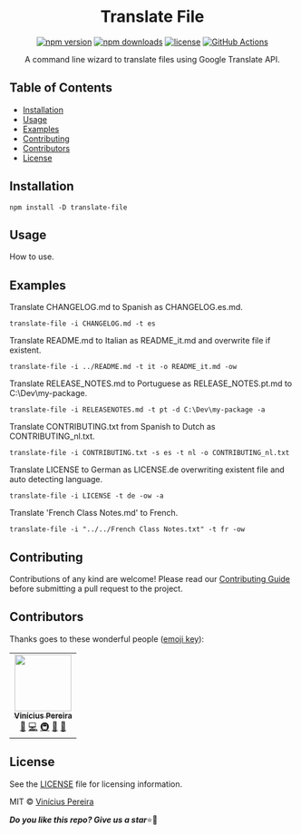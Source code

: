 <h1 align="center" style="font-weight:bold">Translate File</h1>

<span align="center">

<!-- [![GitHub version](https://img.shields.io/github/package-json/v/vinirossa/translate-file/main?label=version)](https://github.com/vinirossa/translate-file)
[![GitHub downloads](https://img.shields.io/github/downloads/vinirossa/translate-file/total?color=41BC14)](https://github.com/vinirossa/translate-file)
[![license](https://img.shields.io/badge/license-MIT-blue.svg)](https://github.com/vinirossa/translate-file/blob/main/LICENSE)
[![GitHub Actions](https://github.com/vinirossa/translate-file/actions/workflows/ci.yml/badge.svg?name=push)](https://github.com/vinirossa/translate-file/actions/workflows/ci.yml) -->

[![npm version](https://img.shields.io/npm/v/translate-file.svg?logo=npm&logoColor=fff&label=npm&color=b22323)](https://www.npmjs.com/package/translate-file)
[![npm downloads](https://img.shields.io/npm/dt/translate-file?color=success)](https://www.npmjs.com/package/translate-file)
[![license](https://img.shields.io/badge/license-MIT-blue.svg)](https://github.com/vinirossa/translate-file/blob/main/LICENSE) 
[![GitHub Actions](https://github.com/vinirossa/translate-file/actions/workflows/ci.yml/badge.svg?name=push)](https://github.com/vinirossa/translate-file/actions/workflows/ci.yml)

</span>

<span align="center">

A command line wizard to translate files using Google Translate API.

</span>

<h2>Table of Contents</h2>

- [Installation](#installation)
- [Usage](#usage)
- [Examples](#examples)
- [Contributing](#contributing)
- [Contributors](#contributors)
- [License](#license)

## Installation

```
npm install -D translate-file
```

## Usage

How to use.

## Examples

Translate CHANGELOG.md to Spanish as CHANGELOG.es.md.

```
translate-file -i CHANGELOG.md -t es
```

Translate README.md to Italian as README_it.md and overwrite file if existent.

```
translate-file -i ../README.md -t it -o README_it.md -ow
```

Translate RELEASE_NOTES.md to Portuguese as RELEASE_NOTES.pt.md to C:\Dev\my-package.

```
translate-file -i RELEASENOTES.md -t pt -d C:\Dev\my-package -a
```

Translate CONTRIBUTING.txt from Spanish to Dutch as CONTRIBUTING_nl.txt.

```
translate-file -i CONTRIBUTING.txt -s es -t nl -o CONTRIBUTING_nl.txt
```

Translate LICENSE to German as LICENSE.de overwriting existent file and auto detecting language.

```
translate-file -i LICENSE -t de -ow -a
```

Translate 'French Class Notes.md' to French.

```
translate-file -i "../../French Class Notes.txt" -t fr -ow
```

## Contributing

Contributions of any kind are welcome! Please read our [Contributing Guide](https://github.com/vinirossa/translate-file/blob/main/CONTRIBUTING.md) before submitting a pull request to the project.

## Contributors

Thanks goes to these wonderful people ([emoji key](https://allcontributors.org/docs/en/emoji-key)):

<!-- ALL-CONTRIBUTORS-LIST:START - Do not remove or modify this section -->
<!-- prettier-ignore-start -->
<!-- markdownlint-disable -->
<table>
  <tr>
    <td align="center"><a href="https://github.com/vinirossa"><img src="https://avatars.githubusercontent.com/u/72560319?v=4?s=100" width="100px;" alt=""/><br /><sub><b>Vinícius Pereira</b></sub></a><br /><a href="#maintenance-vinirossa" title="Maintenance">🚧</a> <a href="https://github.com/vinirossa/translate-file/commits?author=vinirossa" title="Code">💻</a> <a href="#infra-vinirossa" title="Infrastructure (Hosting, Build-Tools, etc)">🚇</a> <a href="https://github.com/vinirossa/translate-file/commits?author=vinirossa" title="Documentation">📖</a> <a href="https://github.com/vinirossa/translate-file/pulls?q=is%3Apr+reviewed-by%3Avinirossa" title="Reviewed Pull Requests">👀</a></td>
  </tr>
</table>

<!-- markdownlint-restore -->
<!-- prettier-ignore-end -->

<!-- ALL-CONTRIBUTORS-LIST:END -->

## License

See the [LICENSE](https://github.com/vinirossa/translate-file/blob/main/LICENSE) file for licensing information.

MIT © [Vinícius Pereira](https://github.com/vinirossa)

***Do you like this repo? Give us a star***⭐💛
